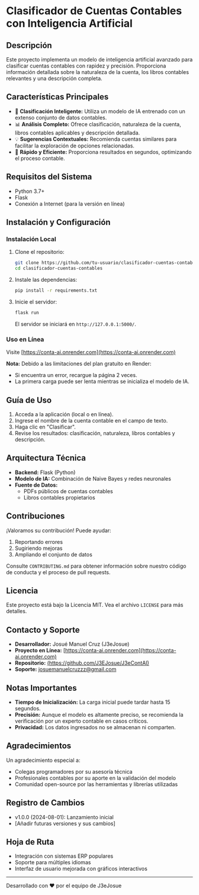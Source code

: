 # Clasificador de Cuentas Contables con Inteligencia Artificial

## Descripción
Este proyecto implementa un modelo de inteligencia artificial avanzado para clasificar cuentas contables con rapidez y precisión. Proporciona información detallada sobre la naturaleza de la cuenta, los libros contables relevantes y una descripción completa.

## Características Principales
- 🧠 **Clasificación Inteligente:** Utiliza un modelo de IA entrenado con un extenso conjunto de datos contables.
- 📊 **Análisis Completo:** Ofrece clasificación, naturaleza de la cuenta, libros contables aplicables y descripción detallada.
- 💡 **Sugerencias Contextuales:** Recomienda cuentas similares para facilitar la exploración de opciones relacionadas.
- 🚀 **Rápido y Eficiente:** Proporciona resultados en segundos, optimizando el proceso contable.

## Requisitos del Sistema
- Python 3.7+
- Flask
- Conexión a Internet (para la versión en línea)

## Instalación y Configuración

### Instalación Local
1. Clone el repositorio:
   ```bash
   git clone https://github.com/tu-usuario/clasificador-cuentas-contables.git
   cd clasificador-cuentas-contables
   ```

2. Instale las dependencias:
   ```bash
   pip install -r requirements.txt
   ```

3. Inicie el servidor:
   ```bash
   flask run
   ```
   El servidor se iniciará en `http://127.0.0.1:5000/`.

### Uso en Línea
Visite [https://conta-ai.onrender.com](https://conta-ai.onrender.com)

**Nota:** Debido a las limitaciones del plan gratuito en Render:
- Si encuentra un error, recargue la página 2 veces.
- La primera carga puede ser lenta mientras se inicializa el modelo de IA.

## Guía de Uso
1. Acceda a la aplicación (local o en línea).
2. Ingrese el nombre de la cuenta contable en el campo de texto.
3. Haga clic en "Clasificar".
4. Revise los resultados: clasificación, naturaleza, libros contables y descripción.

## Arquitectura Técnica
- **Backend:** Flask (Python)
- **Modelo de IA:** Combinación de Naive Bayes y redes neuronales
- **Fuente de Datos:** 
  - PDFs públicos de cuentas contables
  - Libros contables propietarios

## Contribuciones
¡Valoramos su contribución! Puede ayudar:
1. Reportando errores
2. Sugiriendo mejoras
3. Ampliando el conjunto de datos

Consulte `CONTRIBUTING.md` para obtener información sobre nuestro código de conducta y el proceso de pull requests.

## Licencia
Este proyecto está bajo la Licencia MIT. Vea el archivo `LICENSE` para más detalles.

## Contacto y Soporte
- **Desarrollador:** Josué Manuel Cruz (J3eJosue)
- **Proyecto en Línea:** [https://conta-ai.onrender.com](https://conta-ai.onrender.com)
- **Repositorio:** [(https://github.com/J3EJosue/J3eContAI)](https://github.com/J3EJosue/J3eContAI)
- **Soporte:** josuemanuelcruzzz@gmail.com

## Notas Importantes
- **Tiempo de Inicialización:** La carga inicial puede tardar hasta 15 segundos.
- **Precisión:** Aunque el modelo es altamente preciso, se recomienda la verificación por un experto contable en casos críticos.
- **Privacidad:** Los datos ingresados no se almacenan ni comparten.

## Agradecimientos
Un agradecimiento especial a:
- Colegas programadores por su asesoría técnica
- Profesionales contables por su aporte en la validación del modelo
- Comunidad open-source por las herramientas y librerías utilizadas

## Registro de Cambios
- v1.0.0 (2024-08-01): Lanzamiento inicial
- [Añadir futuras versiones y sus cambios]

## Hoja de Ruta
- Integración con sistemas ERP populares
- Soporte para múltiples idiomas
- Interfaz de usuario mejorada con gráficos interactivos

---

Desarrollado con ❤️ por el equipo de J3eJosue